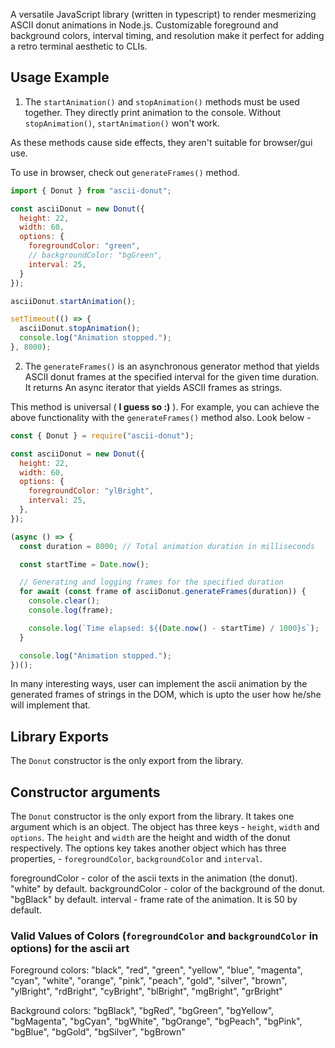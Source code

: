 A versatile JavaScript library (written in typescript) to render mesmerizing ASCII donut animations in Node.js. Customizable foreground and background colors, interval timing, and resolution make it perfect for adding a retro terminal aesthetic to CLIs.

## Usage Example

1. The `startAnimation()` and `stopAnimation()` methods must be used together.
They directly print animation to the console. Without `stopAnimation()`, `startAnimation()` won't work.

As these methods cause side effects, they aren't suitable for browser/gui use.

To use in browser, check out `generateFrames()` method.
```js
import { Donut } from "ascii-donut";

const asciiDonut = new Donut({
  height: 22,
  width: 60,
  options: {
    foregroundColor: "green",
    // backgroundColor: "bgGreen",
    interval: 25,
  }
});

asciiDonut.startAnimation();

setTimeout(() => {
  asciiDonut.stopAnimation();
  console.log("Animation stopped.");
}, 8000);
```

2. The `generateFrames()` is an asynchronous generator method that yields ASCII donut frames at the specified interval for the given time duration.
It returns An async iterator that yields ASCII frames as strings.

This method is universal ( **I guess so :)** ).
For example, you can achieve the above functionality with the `generateFrames()` method also. Look below - 
```js
const { Donut } = require("ascii-donut");

const asciiDonut = new Donut({
  height: 22,
  width: 60,
  options: {
    foregroundColor: "ylBright",
    interval: 25,
  },
});

(async () => {
  const duration = 8000; // Total animation duration in milliseconds

  const startTime = Date.now();

  // Generating and logging frames for the specified duration
  for await (const frame of asciiDonut.generateFrames(duration)) {
    console.clear();
    console.log(frame);

    console.log(`Time elapsed: ${(Date.now() - startTime) / 1000}s`);
  }

  console.log("Animation stopped.");
})();
```

In many interesting ways, user can implement the ascii animation by the generated frames of strings in the DOM, which is upto the user how he/she will implement that.
## Library Exports

The `Donut` constructor is the only export from the library.

## Constructor arguments

The `Donut` constructor is the only export from the library. It takes one argument which is an object. The object has three keys - `height`, `width` and `options`.
The `height` and `width` are the height and width of the donut respectively. The options key takes another object which has three properties, - `foregroundColor`, `backgroundColor` and `interval`.

foregroundColor - color of the ascii texts in the animation (the donut). "white" by default.
backgroundColor - color of the background of the donut. "bgBlack" by default.
interval - frame rate of the animation. It is 50 by default.

### Valid Values of Colors (`foregroundColor` and `backgroundColor` in options) for the ascii art

Foreground colors: "black", "red", "green", "yellow", "blue", "magenta", "cyan", "white", "orange", "pink", "peach", "gold", "silver", "brown", "ylBright", "rdBright", "cyBright", "blBright", "mgBright", "grBright"

Background colors: "bgBlack", "bgRed", "bgGreen", "bgYellow", "bgMagenta", "bgCyan", "bgWhite", "bgOrange", "bgPeach", "bgPink", "bgBlue", "bgGold", "bgSilver", "bgBrown"
